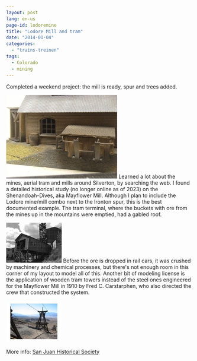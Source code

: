 ```yaml
---
layout: post
lang: en-us
page-id: lodoremine
title: "Lodore Mill and tram"
date: "2014-01-04"
categories:
  - "trains-treinen"
tags:
  - Colorado
  - mining
---
```


Completed a weekend project: the mill is ready, spur and trees added.

![20140112-191109.jpg](/assets/img/blog/20140112-191109.jpg)
Learned a lot about the mines, aerial tram and mills around Silverton, by searching the web. I found a detailed historical study (no longer online as of 2023) on the Shenandoah-Dives, aka Mayflower Mill. Although I plan to include the Lodore mine/mill combo next to the Ironton spur, this is the best documented example. The tram terminal, where the buckets with ore from the mines up in the mountains were emptied, had a gabled roof.

![20140104-215253.jpg](/assets/img/blog/20140104-215253.jpg)
Before the ore is dropped in rail cars, it was crushed by machinery and chemical processes,
but there's not enough room in this corner of my layout to model all of this. Another bit
of modeling license is the application of wooden tram towers instead of the steel ones
engineered for the Mayflower Mill in 1910 by Fred C. Carstarphen, who also directed the
crew that constructed the system.

![20140104-215235.jpg](/assets/img/blog/20140104-215235.jpg)

More info: [San Juan Historical Society](https://sanjuancountyhistoricalsociety.org/mayflower-mill.html#.UshwpH-9KSM)

